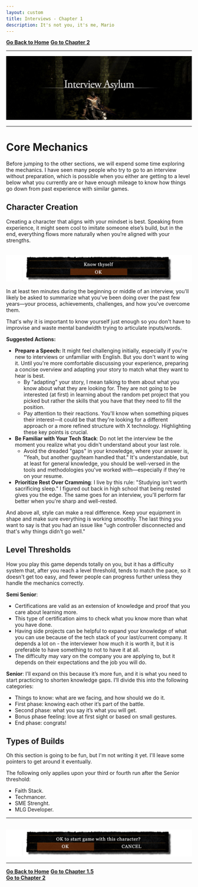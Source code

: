 ```yaml
---
layout: custom
title: Interviews - Chapter 1
description: It's not you, it's me, Mario
---
```


<div class="nav-buttons">
  <a href="/pages/ds-interviews" class="ds-button left-button"><strong>Go Back to Home</strong></a>
  <a href="/pages/ds-interviews-chapter-3" class="ds-button right-button"><strong>Go to Chapter 2</strong></a>
</div>

---

<img class="myImg" src="../images/interviews/location-interview-asylum.png" alt="location-interview-asylum" style="cursor: pointer;">

---

# Core Mechanics

Before jumping to the other sections, we will expend some time exploring the mechanics. I have seen many people who try to go to an interview without preparation, which is possible when you either are getting to a level below what you currently are or have enough mileage to know how things go down from past experience with similar games.

## Character Creation

Creating a character that aligns with your mindset is best. Speaking from experience, it might seem cool to imitate someone else’s build, but in the end, everything flows more naturally when you’re aligned with your strengths.

<br>

<img class="myImg" src="../images/interviews/interact-box-know-thyself.png" alt="interact-box-know-thyself" style="cursor: pointer;">

<br>

In at least ten minutes during the beginning or middle of an interview, you'll likely be asked to summarize what you've been doing over the past few years—your process, achievements, challenges, and how you've overcome them.

That's why it is important to know yourself just enough so you don't have to improvise and waste mental bandwidth trying to articulate inputs/words.

**Suggested Actions:**
  - **Prepare a Speech:** It might feel challenging initially, especially if you're new to interviews or unfamiliar with English. But you don't want to wing it. Until you're more comfortable discussing your experience, preparing a concise overview and adapting your story to match what they want to hear is best.
    - By "adapting" your story, I mean talking to them about what you know about what they are looking for. They are not going to be interested (at first) in learning about the random pet project that you picked but rather the skills that you have that they need to fill the position.
    - Pay attention to their reactions. You'll know when something piques their interest—it could be that they're looking for a different approach or a more refined structure with X technology. Highlighting these key points is crucial.
  - **Be Familiar with Your Tech Stack**: Do not let the interview be the moment you realize what you didn't understand about your last role.
    - Avoid the dreaded "gaps" in your knowledge, where your answer is, "Yeah, but another guy/team handled that." It's understandable, but at least for general knowledge, you should be well-versed in the tools and methodologies you've worked with—especially if they're on your resume.
  - **Prioritize Rest Over Cramming**: I live by this rule: "Studying isn't worth sacrificing sleep." I figured out back in high school that being rested gives you the edge. The same goes for an interview, you'll perform far better when you're sharp and well-rested.

And above all, style can make a real difference. Keep your equipment in shape and make sure everything is working smoothly. The last thing you want to say is that you had an issue like "ugh controller disconnected and that's why things didn't go well."

## Level Thresholds

How you play this game depends totally on you, but it has a difficulty system that, after you reach a level threshold, tends to match the pace, so it doesn't get too easy, and fewer people can progress further unless they handle the mechanics correctly.

**Semi Senior**:
- Certifications are valid as an extension of knowledge and proof that you care about learning more.
- This type of certification aims to check what you know more than what you have done.
- Having side projects can be helpful to expand your knowledge of what you can use because of the tech stack of your last/current company. It depends a lot on - the interviewer how much it is worth it, but it is preferable to have something to not to have it at all.
- The difficulty may vary on the company you are applying to, but it depends on their expectations and the job you will do.

**Senior**:
I’ll expand on this because it’s more fun, and it is what you need to start practicing to shorten knowledge gaps. I’ll divide this into the following categories:

- Things to know: what are we facing, and how should we do it.
- First phase: knowing each other it’s part of the battle.
- Second phase: what you say it’s what you will get.
- Bonus phase feeling: love at first sight or based on small gestures.
- End phase: congrats!

## Types of Builds

Oh this section is going to be fun, but I'm not writing it yet. I'll leave some pointers to get around it eventually.

The following only applies upon your third or fourth run after the Senior threshold:

- Faith Stack.
- Techmancer.
- SME Strenght.
- MLG Developer.

---

<br>

<img class="myImg" src="../images/interviews/interact-box-character-creation.png" alt="interact-box-character-creation" style="cursor: pointer;">

<br>

---

<div class="nav-buttons">
  <a href="/pages/ds-interviews" class="ds-button left-button"><strong>Go Back to Home</strong></a>
  <a href="/pages/ds-interviews-chapter-1.5" class="ds-button right-button"><strong>Go to Chapter 1.5</strong></a>
</div>

<div class="ds-button-container">
  <a href="/pages/ds-interviews-chapter-2" class="ds-button right-button"><strong>Go to Chapter 2</strong></a>
</div>
